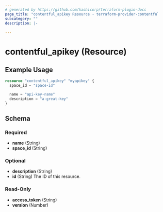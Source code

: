 ```yaml
---
# generated by https://github.com/hashicorp/terraform-plugin-docs
page_title: "contentful_apikey Resource - terraform-provider-contentful"
subcategory: ""
description: |-
  
---
```


# contentful_apikey (Resource)



## Example Usage

```terraform
resource "contentful_apikey" "myapikey" {
  space_id = "space-id"

  name = "api-key-name"
  description = "a-great-key"
}
```

<!-- schema generated by tfplugindocs -->
## Schema

### Required

- **name** (String)
- **space_id** (String)

### Optional

- **description** (String)
- **id** (String) The ID of this resource.

### Read-Only

- **access_token** (String)
- **version** (Number)


